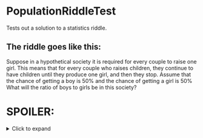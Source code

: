 # PopulationRiddleTest
Tests out a solution to a statistics riddle.

## The riddle goes like this:
Suppose in a hypothetical society it is required for every couple to raise one girl.
This means that for every couple who raises children, they continue to have children until they produce one girl, and then they stop.
Assume that the chance of getting a boy is 50% and the chance of getting a girl is 50%
What will the ratio of boys to girls be in this society?


# SPOILER:

<details>
  <summary>Click to expand</summary>
 The test code runs 100 million couples who each produce children until they produce a girl.
It prints out the final total number of boys : then the final total number of girls.
then it prints out the ratio  (boys/girls)

each test run, the ratio is almost exactly 1. sometimes over, sometimes under.

This can be explained by looking at the births in the society as one continuous line.

If one family produces :
G
Then we go to the next, who produces:
BBBG
Then next:
BG
Then next:
G

Instead of looking at it as a series of families who have a specific birthing strategy, 
you can view it as one continuous set of births:
GBBBGBGG

Under this view, the next birth that would happen at any given time simply adds either a boy or a girl, with a 50/50 chance.
when you look at it as a series of births, it seems obvious that the ratio would be 1:1


</details>

